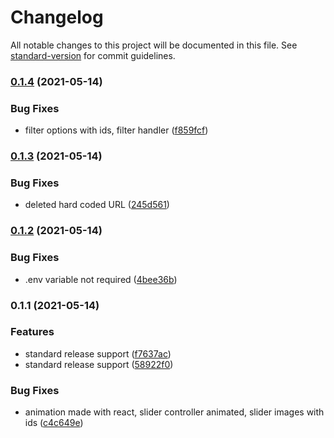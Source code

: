 # Changelog

All notable changes to this project will be documented in this file. See [standard-version](https://github.com/conventional-changelog/standard-version) for commit guidelines.

### [0.1.4](https://gitlab.com/publicis-sapient-jagaad/tests/js_react_renie-jr-delis/compare/v0.1.3...v0.1.4) (2021-05-14)


### Bug Fixes

* filter options with ids, filter handler ([f859fcf](https://gitlab.com/publicis-sapient-jagaad/tests/js_react_renie-jr-delis/commit/f859fcfc7c8cb1bd77a6fe482b62d2c53bcbafdf))

### [0.1.3](https://gitlab.com/publicis-sapient-jagaad/tests/js_react_renie-jr-delis/compare/v0.1.2...v0.1.3) (2021-05-14)


### Bug Fixes

* deleted hard coded URL ([245d561](https://gitlab.com/publicis-sapient-jagaad/tests/js_react_renie-jr-delis/commit/245d5614b9f02de9555cb83fb7e6601ff5d2315a))

### [0.1.2](https://gitlab.com/publicis-sapient-jagaad/tests/js_react_renie-jr-delis/compare/v0.1.1...v0.1.2) (2021-05-14)


### Bug Fixes

* .env variable not required ([4bee36b](https://gitlab.com/publicis-sapient-jagaad/tests/js_react_renie-jr-delis/commit/4bee36b087ff3c9972ae8d30a53e3eb4d460eb7b))

### 0.1.1 (2021-05-14)


### Features

* standard release support ([f7637ac](https://gitlab.com/publicis-sapient-jagaad/tests/js_react_renie-jr-delis/commit/f7637ac2706d47127a7ada9d6c4d44e88c40a40e))
* standard release support ([58922f0](https://gitlab.com/publicis-sapient-jagaad/tests/js_react_renie-jr-delis/commit/58922f0aac0671b685aa8137a30bdd3f03f08139))


### Bug Fixes

* animation made with react, slider controller animated, slider images with ids ([c4c649e](https://gitlab.com/publicis-sapient-jagaad/tests/js_react_renie-jr-delis/commit/c4c649e54fb053e58e0278158e99499e1706a9b2))
